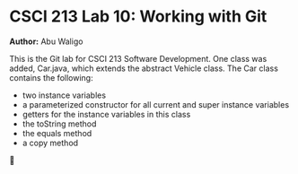 # CSCI 213 Lab 10: Working with Git

**Author:** Abu Waligo

This is the Git lab for CSCI 213 Software Development. One class was added, Car.java,
which extends the abstract Vehicle class. The Car class contains the following:

  * two instance variables
  * a parameterized constructor for all current and super instance variables
  * getters for the instance variables in this class
  * the toString method
  * the equals method
  * a copy method
 
:blue_car:
